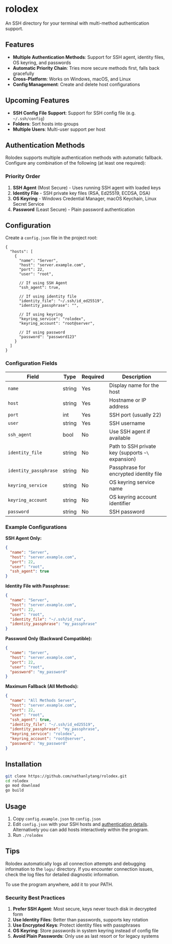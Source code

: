 # rolodex
An SSH directory for your terminal with multi-method authentication support.

## Features

- **Multiple Authentication Methods**: Support for SSH agent, identity files, OS keyring, and passwords
- **Automatic Priority Chain**: Tries more secure methods first, falls back gracefully
- **Cross-Platform**: Works on Windows, macOS, and Linux
- **Config Management**: Create and delete host configurations

## Upcoming Features
- **SSH Config File Support**: Support for SSH config file (e.g. `~/.ssh/config`)
- **Folders**: Sort hosts into groups
- **Multiple Users**: Multi-user support per host

## Authentication Methods

Rolodex supports multiple authentication methods with automatic fallback.  Configure any combination of the following (at least one required):

### Priority Order

1. **SSH Agent** (Most Secure) - Uses running SSH agent with loaded keys
2. **Identity File** - SSH private key files (RSA, Ed25519, ECDSA, DSA)
3. **OS Keyring** - Windows Credential Manager, macOS Keychain, Linux Secret Service
4. **Password** (Least Secure) - Plain password authentication

## Configuration

Create a `config.json` file in the project root:

```jsonc
{
  "hosts": [
    {
      "name": "Server",
      "host": "server.example.com",
      "port": 22,
      "user": "root",

      // If using SSH Agent
      "ssh_agent": true,

      // If using identity file
      "identity_file": "~/.ssh/id_ed25519",
      "identity_passphrase": "",

      // If using keyring
      "keyring_service": "rolodex",
      "keyring_account": "root@server",

      // If using password
      "password": "password123"
    }
  ]
}
```

### Configuration Fields

| Field | Type | Required | Description |
|-------|------|----------|-------------|
| `name` | string | Yes | Display name for the host |
| `host` | string | Yes | Hostname or IP address |
| `port` | int | Yes | SSH port (usually 22) |
| `user` | string | Yes | SSH username |
| `ssh_agent` | bool | No | Use SSH agent if available |
| `identity_file` | string | No | Path to SSH private key (supports `~\` expansion) |
| `identity_passphrase` | string | No | Passphrase for encrypted identity file |
| `keyring_service` | string | No | OS keyring service name |
| `keyring_account` | string | No | OS keyring account identifier |
| `password` | string | No | SSH password |

### Example Configurations

**SSH Agent Only:**
```json
{
  "name": "Server",
  "host": "server.example.com",
  "port": 22,
  "user": "root",
  "ssh_agent": true
}
```

**Identity File with Passphrase:**
```json
{
  "name": "Server",
  "host": "server.example.com",
  "port": 22,
  "user": "root",
  "identity_file": "~/.ssh/id_rsa",
  "identity_passphrase": "my_passphrase"
}
```

**Password Only (Backward Compatible):**
```json
{
  "name": "Server",
  "host": "server.example.com",
  "port": 22,
  "user": "root",
  "password": "my_password"
}
```

**Maximum Fallback (All Methods):**
```json
{
  "name": "All Methods Server",
  "host": "server.example.com",
  "port": 22,
  "user": "root",
  "ssh_agent": true,
  "identity_file": "~/.ssh/id_ed25519",
  "identity_passphrase": "my_passphrase",
  "keyring_service": "rolodex",
  "keyring_account": "root@server",
  "password": "my_password"
}
```

## Installation

```bash
git clone https://github.com/nathanlytang/rolodex.git
cd rolodex
go mod download
go build
```

## Usage

1. Copy `config.example.json` to `config.json`
2. Edit `config.json` with your SSH hosts and [authentication details](#example-configurations).  Alternatively you can add hosts interactively within the program.
3. Run `./rolodex`

## Tips

Rolodex automatically logs all connection attempts and debugging information to the `logs/` directory.  If you encounter connection issues, check the log files for detailed diagnostic information.

To use the program anywhere, add it to your PATH.

### Security Best Practices

1. **Prefer SSH Agent**: Most secure, keys never touch disk in decrypted form
2. **Use Identity Files**: Better than passwords, supports key rotation
3. **Use Encrypted Keys**: Protect identity files with passphrases
4. **OS Keyring**: Store passwords in system keyring instead of config file
5. **Avoid Plain Passwords**: Only use as last resort or for legacy systems
